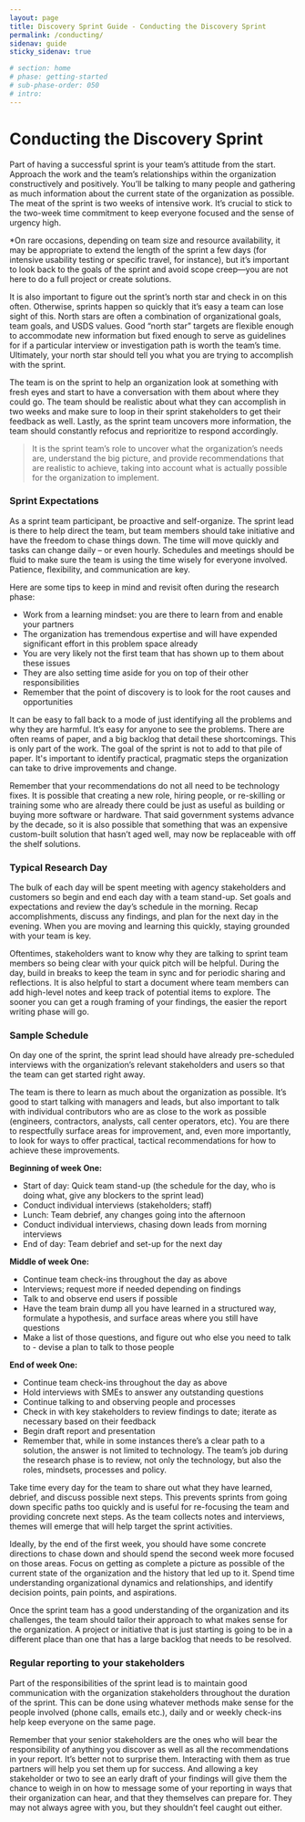 ```yaml
---
layout: page
title: Discovery Sprint Guide - Conducting the Discovery Sprint
permalink: /conducting/
sidenav: guide
sticky_sidenav: true

# section: home
# phase: getting-started
# sub-phase-order: 050
# intro: 
---
```


# Conducting the Discovery Sprint

Part of having a successful sprint is your team’s attitude from the start. Approach the work and the team’s relationships within the organization constructively and positively. You’ll be talking to many people and gathering as much information about the current state of the organization as possible. The meat of the sprint is two weeks of intensive work. It’s crucial to stick to the two-week time commitment to keep everyone focused and the sense of urgency high.
 
*On rare occasions, depending on team size and resource availability, it may be appropriate to extend the length of the sprint a few days (for intensive usability testing or specific travel, for instance), but it’s important to look back to the goals of the sprint and avoid scope creep—you are not here to do a full project or create solutions.

It is also important to figure out the sprint’s north star and check in on this often. Otherwise, sprints happen so quickly that it’s easy a team can lose sight of this. North stars are often a combination of organizational goals, team goals, and USDS values. Good “north star” targets are flexible enough to accommodate new information but fixed enough to serve as guidelines for if a particular interview or investigation path is worth the team’s time. Ultimately, your north star should tell you what you are trying to accomplish with the sprint.

The team is on the sprint to help an organization look at something with fresh eyes and start to have a conversation with them about where they could go. The team should be realistic about what they can accomplish in two weeks and make sure to loop in their sprint stakeholders to get their feedback as well. Lastly, as the sprint team uncovers more information, the team should constantly refocus and reprioritize to respond accordingly.

 > It is the sprint team’s role to uncover what the organization’s needs are, understand the big picture, and provide recommendations that are realistic to achieve, taking into account what is actually possible for the organization to implement. 

### Sprint Expectations
As a sprint team participant, be proactive and self-organize. The sprint lead is there to help direct the team, but team members should take initiative and have the freedom to chase things down. The time will move quickly and tasks can change daily – or even hourly. Schedules and meetings should be fluid to make sure the team is using the time wisely for everyone involved. Patience, flexibility, and communication are key.

Here are some tips to keep in mind and revisit often during the research phase:
 
- Work from a learning mindset: you are there to learn from and enable your partners
- The organization has tremendous expertise and will have expended significant effort in this problem space already
- You are very likely not the first team that has shown up to them about these issues
- They are also setting time aside for you on top of their other responsibilities 
- Remember that the point of discovery is to look for the root causes and opportunities
 
It can be easy to fall back to a mode of just identifying all the problems and why they are harmful.  It’s easy for anyone to see the problems. There are often reams of paper, and a big backlog that detail these shortcomings. This is only part of the work. The goal of the sprint is not to add to that pile of paper. It's important to identify practical, pragmatic steps the organization can take to drive improvements and change. 
 
Remember that your recommendations do not all need to be technology fixes. It is possible that creating a new role, hiring people, or re-skilling or training some who are already there could be just as useful as building or buying more software or hardware. That said government systems advance by the decade, so it is also possible that something that was an expensive custom-built solution that hasn’t aged well, may now be replaceable with off the shelf solutions. 

### Typical Research Day
The bulk of each day will be spent meeting with agency stakeholders and customers so begin and end each day with a team stand-up. Set goals and expectations and review the day’s schedule in the morning. Recap accomplishments, discuss any findings, and plan for the next day in the evening. When you are moving and learning this quickly, staying grounded with your team is key. 
 
Oftentimes, stakeholders want to know why they are talking to sprint team members so being clear with your quick pitch will be helpful. During the day, build in breaks to keep the team in sync and for periodic sharing and reflections. It is also helpful to start a document where team members can add high-level notes and keep track of potential items to explore. The sooner you can get a rough framing of your findings, the easier the report writing phase will go.
 
### Sample Schedule
On day one of the sprint, the sprint lead should have already pre-scheduled interviews with the organization’s relevant stakeholders and users so that the team can get started right away. 
 
The team is there to learn as much about the organization as possible. It’s good to start talking with managers and leads, but also important to talk with individual contributors who are as close to the work as possible (engineers, contractors, analysts, call center operators, etc). You are there to respectfully surface areas for improvement, and, even more importantly, to look for ways to offer practical, tactical recommendations for how to achieve these improvements. 
 
**Beginning of week One:**
- Start of day: Quick team stand-up (the schedule for the day, who is doing what, give any blockers to the sprint lead) 
- Conduct individual interviews (stakeholders; staff)
- Lunch: Team debrief, any changes going into the afternoon
- Conduct individual interviews, chasing down leads from morning interviews
- End of day: Team debrief and set-up for the next day

**Middle of week One:**
- Continue team check-ins throughout the day as above
- Interviews; request more if needed depending on findings
- Talk to and observe end users if possible
- Have the team brain dump all you have learned in a structured way, formulate a hypothesis, and surface areas where you still have questions
- Make a list of those questions, and figure out who else you need to talk to - devise a plan to talk to those people

**End of week One:**
- Continue team check-ins throughout the day as above
- Hold interviews with SMEs to answer any outstanding questions
- Continue talking to and observing people and processes
- Check in with key stakeholders to review findings to date; iterate as necessary based on their feedback
- Begin draft report and presentation
- Remember that, while in some instances there’s a clear path to a solution, the answer is not limited to technology. The team’s job during the research phase is to review, not only the technology, but also the roles, mindsets, processes and policy. 
 
Take time every day for the team to share out what they have learned, debrief, and discuss possible next steps. This prevents sprints from going down specific paths too quickly and is useful for re-focusing the team and providing concrete next steps. As the team collects notes and interviews, themes will emerge that will help target the sprint activities. 
 
Ideally, by the end of the first week, you should have some concrete directions to chase down and should spend the second week more focused on those areas. Focus on getting as complete a picture as possible of the current state of the organization and the history that led up to it. Spend time understanding organizational dynamics and relationships, and identify decision points, pain points, and aspirations. 
 
Once the sprint team has a good understanding of the organization and its challenges, the team should tailor their approach to what makes sense for the organization. A project or initiative that is just starting is going to be in a different place than one that has a large backlog that needs to be resolved. 

### Regular reporting to your stakeholders 
Part of the responsibilities of the sprint lead is to maintain good communication with the organization stakeholders throughout the duration of the sprint. This can be done using whatever methods make sense for the people involved (phone calls, emails etc.), daily and or weekly check-ins help keep everyone on the same page.

Remember that your senior stakeholders are the ones who will bear the responsibility of anything you discover as well as all the recommendations in your report. It’s better not to surprise them. Interacting with them as true partners will help you set them up for success. And allowing a key stakeholder or two to see an early draft of your findings will give them the chance to weigh in on how to message some of your reporting in ways that their organization can hear, and that they themselves can prepare for. They may not always agree with you, but they shouldn’t feel caught out either. 

